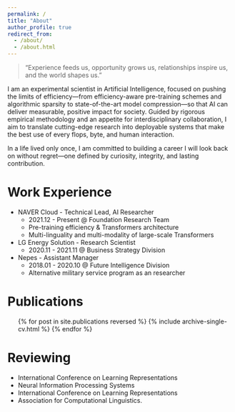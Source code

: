 ```yaml
---
permalink: /
title: "About"
author_profile: true
redirect_from: 
  - /about/
  - /about.html
---
```


> “Experience feeds us, opportunity grows us, relationships inspire us, and the world shapes us.”

I am an experimental scientist in Artificial Intelligence, focused on pushing the limits of efficiency—from efficiency-aware pre-training schemes and algorithmic sparsity to state-of-the-art model compression—so that AI can deliver measurable, positive impact for society. Guided by rigorous empirical methodology and an appetite for interdisciplinary collaboration, I aim to translate cutting-edge research into deployable systems that make the best use of every flops, byte, and human interaction.

In a life lived only once, I am committed to building a career I will look back on without regret—one defined by curiosity, integrity, and lasting contribution.


Work Experience
======
* NAVER Cloud - Technical Lead, AI Researcher
  * 2021.12 - Present @ Foundation Research Team
  * Pre-training efficiency & Transformers architecture
  * Multi-linguality and multi-modality of large-scale Transformers
* LG Energy Solution - Research Scientist
  * 2020.11 - 2021.11 @ Business Strategy Division
* Nepes - Assistant Manager
  * 2018.01 - 2020.10 @ Future Intelligence Division
  * Alternative military service program as an researcher  

Publications
======
  <ul>{% for post in site.publications reversed %}
    {% include archive-single-cv.html %}
  {% endfor %}</ul>


Reviewing
======
* International Conference on Learning Representations
* Neural Information Processing Systems
* International Conference on Learning Representations
* Association for Computational Linguistics. 

